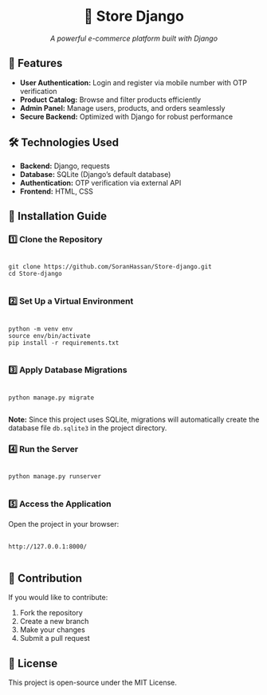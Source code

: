 <h1 align="center">🛒 Store Django</h1>
<p align="center"><em>A powerful e-commerce platform built with Django</em></p>

<h2>📌 Features</h2>
<ul>
    <li><b>User Authentication:</b> Login and register via mobile number with OTP verification</li>
    <li><b>Product Catalog:</b> Browse and filter products efficiently</li>
    <li><b>Admin Panel:</b> Manage users, products, and orders seamlessly</li>
    <li><b>Secure Backend:</b> Optimized with Django for robust performance</li>
</ul>

<h2>🛠 Technologies Used</h2>
<ul>
    <li><b>Backend:</b> Django, requests</li>
    <li><b>Database:</b> SQLite (Django’s default database)</li>
    <li><b>Authentication:</b> OTP verification via external API</li>
    <li><b>Frontend:</b> HTML, CSS</li>
</ul>

<h2>🚀 Installation Guide</h2>

<h3>1️⃣ Clone the Repository</h3>
<pre>
    <code>
git clone https://github.com/SoranHassan/Store-django.git
cd Store-django
    </code>
</pre>

<h3>2️⃣ Set Up a Virtual Environment</h3>
<pre>
    <code>
python -m venv env
source env/bin/activate  <!-- Windows: env\Scripts\activate -->
pip install -r requirements.txt
    </code>
</pre>

<h3>3️⃣ Apply Database Migrations</h3>
<pre>
    <code>
python manage.py migrate
    </code>
</pre>
<p><b>Note:</b> Since this project uses SQLite, migrations will automatically create the database file <code>db.sqlite3</code> in the project directory.</p>

<h3>4️⃣ Run the Server</h3>
<pre>
    <code>
python manage.py runserver
    </code>
</pre>

<h3>5️⃣ Access the Application</h3>
<p>Open the project in your browser:</p>
<pre>
    <code>
http://127.0.0.1:8000/
    </code>
</pre>

<h2>🔗 Contribution</h2>
<p>If you would like to contribute:</p>
<ol>
    <li>Fork the repository</li>
    <li>Create a new branch</li>
    <li>Make your changes</li>
    <li>Submit a pull request</li>
</ol>

<h2>📄 License</h2>
<p>This project is open-source under the MIT License.</p>
